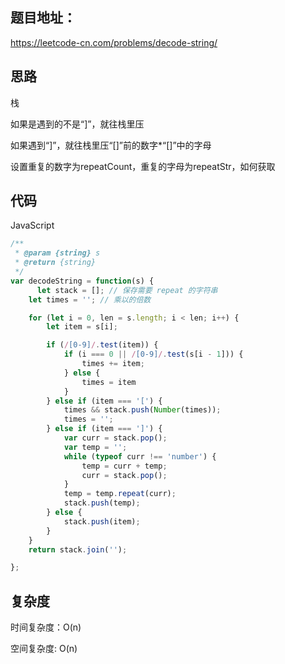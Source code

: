 ## 题目地址：

https://leetcode-cn.com/problems/decode-string/



## 思路

栈

如果是遇到的不是“]”，就往栈里压

如果遇到“]”，就往栈里压“[]”前的数字*“[]”中的字母

设置重复的数字为repeatCount，重复的字母为repeatStr，如何获取



## 代码

JavaScript

```javascript
/**
 * @param {string} s
 * @return {string}
 */
var decodeString = function(s) {
      let stack = []; // 保存需要 repeat 的字符串
    let times = ''; // 乘以的倍数

    for (let i = 0, len = s.length; i < len; i++) {
        let item = s[i];

        if (/[0-9]/.test(item)) {
            if (i === 0 || /[0-9]/.test(s[i - 1])) {
                times += item;
            } else {
                times = item
            }
        } else if (item === '[') {
            times && stack.push(Number(times));
            times = '';
        } else if (item === ']') {
            var curr = stack.pop();
            var temp = '';
            while (typeof curr !== 'number') {
                temp = curr + temp;
                curr = stack.pop();
            }
            temp = temp.repeat(curr);
            stack.push(temp);
        } else {
            stack.push(item);
        }
    }
    return stack.join('');

};
```



## 复杂度

时间复杂度：O(n)

空间复杂度: O(n)